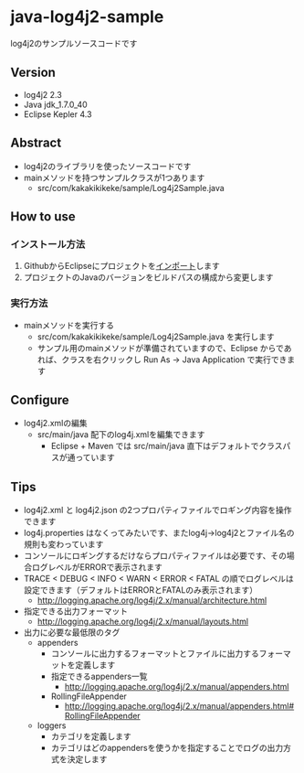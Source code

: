 java-log4j2-sample
==================
log4j2のサンプルソースコードです

Version
-------

* log4j2 2.3
* Java jdk_1.7.0_40
* Eclipse Kepler 4.3

Abstract
--------

* log4j2のライブラリを使ったソースコードです
* mainメソッドを持つサンプルクラスが1つあります
  * src/com/kakakikikeke/sample/Log4j2Sample.java

How to use
----------

### インストール方法

1. GithubからEclipseにプロジェクトを[インポート](http://kakakikikeke.blogspot.jp/2012/12/githubandroideclipse.html)します
1. プロジェクトのJavaのバージョンをビルドパスの構成から変更します

### 実行方法

* mainメソッドを実行する
  * src/com/kakakikikeke/sample/Log4j2Sample.java を実行します
  * サンプル用のmainメソッドが準備されていますので、Eclipse からであれば、クラスを右クリックし Run As -> Java Application で実行できます


Configure
---------

* log4j2.xmlの編集
  * src/main/java 配下のlog4j.xmlを編集できます
    * Eclipse + Maven では src/main/java 直下はデフォルトでクラスパスが通っています

Tips
----

* log4j2.xml と log4j2.json の2つプロパティファイルでロギング内容を操作できます
* log4j.properties はなくってみたいです、またlog4j→log4j2とファイル名の規則も変わっています
* コンソールにロギングするだけならプロパティファイルは必要です、その場合ログレベルがERRORで表示されます
* TRACE < DEBUG < INFO < WARN < ERROR < FATAL の順でログレベルは設定できます（デフォルトはERRORとFATALのみ表示されます）
  * http://logging.apache.org/log4j/2.x/manual/architecture.html
* 指定できる出力フォーマット
  * http://logging.apache.org/log4j/2.x/manual/layouts.html
* 出力に必要な最低限のタグ
    * appenders
      * コンソールに出力するフォーマットとファイルに出力するフォーマットを定義します
      * 指定できるappenders一覧
          * http://logging.apache.org/log4j/2.x/manual/appenders.html
      * RollingFileAppender
          * http://logging.apache.org/log4j/2.x/manual/appenders.html#RollingFileAppender
    * loggers
        * カテゴリを定義します
        * カテゴリはどのappendersを使うかを指定することでログの出力方式を決定します